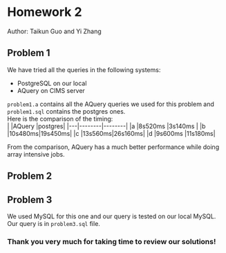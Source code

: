 Homework 2
==========

Author: Taikun Guo and Yi Zhang

## Problem 1  
We have tried all the queries in the following systems:  

- PostgreSQL on our local  
- AQuery on CIMS server  

`problem1.a` contains all the AQuery queries we used for this problem and `problem1.sql` contains the postgres ones.  
Here is the comparison of the timing:  
|   |AQuery  |postgres|
|---|--------|--------|
|a  |8s520ms |3s140ms |
|b  |10s480ms|19s450ms|
|c  |13s560ms|26s160ms|
|d  |9s600ms |11s180ms|

From the comparison, AQuery has a much better performance while doing array intensive jobs.

## Problem 2  

## Problem 3  
We used MySQL for this one and our query is tested on our local MySQL. Our query is in `problem3.sql` file.


### Thank you very much for taking time to review our solutions!